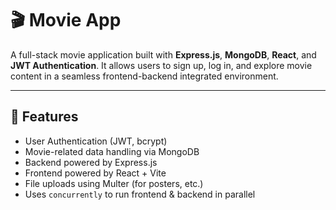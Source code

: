 # 🎬 Movie App

A full-stack movie application built with **Express.js**, **MongoDB**, **React**, and **JWT Authentication**. It allows users to sign up, log in, and explore movie content in a seamless frontend-backend integrated environment.

---

## 🚀 Features

- User Authentication (JWT, bcrypt)
- Movie-related data handling via MongoDB
- Backend powered by Express.js
- Frontend powered by React + Vite
- File uploads using Multer (for posters, etc.)
- Uses `concurrently` to run frontend & backend in parallel
